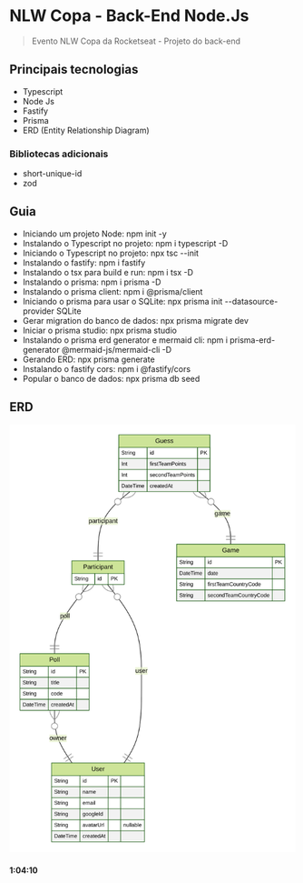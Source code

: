 # NLW Copa - Back-End Node.Js

> Evento NLW Copa da Rocketseat - Projeto do back-end

## Principais tecnologias

- Typescript
- Node Js
- Fastify
- Prisma
- ERD (Entity Relationship Diagram)

### Bibliotecas adicionais

- short-unique-id
- zod

## Guia

- Iniciando um projeto Node: npm init -y
- Instalando o Typescript no projeto: npm i typescript -D
- Iniciando o Typescript no projeto: npx tsc --init
- Instalando o fastify: npm i fastify
- Instalando o tsx para build e run: npm i tsx -D
- Instalando o prisma: npm i prisma -D
- Instalando o prisma client: npm i @prisma/client
- Iniciando o prisma para usar o SQLite: npx prisma init --datasource-provider SQLite
- Gerar migration do banco de dados: npx prisma migrate dev
- Iniciar o prisma studio: npx prisma studio
- Instalando o prisma erd generator e mermaid cli: npm i prisma-erd-generator @mermaid-js/mermaid-cli -D
- Gerando ERD: npx prisma generate
- Instalando o fastify cors: npm i @fastify/cors
- Popular o banco de dados: npx prisma db seed

## ERD

![ERD](prisma/ERD.svg)

#### 1:04:10
